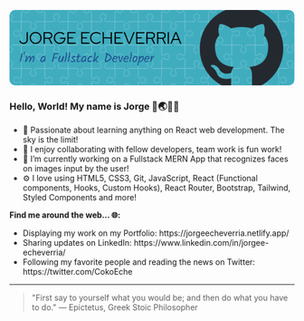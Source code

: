 ![Header Image](./github-header-image3.png)
### Hello, World! My name is Jorge 👋🌏👨‍💻
- 🌱 Passionate about learning anything on React web development. The sky is the limit! 
- 👯 I enjoy collaborating with fellow developers, team work is fun work!
- 🔭 I’m currently working on a Fullstack MERN App that recognizes faces on images input by the user! 
- ⚙️ I love using HTML5, CSS3, Git, JavaScript, React (Functional components, Hooks, Custom Hooks), React Router, Bootstrap, Tailwind, Styled Components and more!

**Find me around the web... 🌐:**
<ul> 
  <li> Displaying my work on my Portfolio: https://jorgeecheverria.netlify.app/ </li>
  <li> Sharing updates on LinkedIn: https://www.linkedin.com/in/jorgee-echeverria/ </li>
  <li> Following my favorite people and reading the news on Twitter: https://twitter.com/CokoEche</li>
</ul>

---
>"First say to yourself what you would be; and then do what you have to do."
— Epictetus, Greek Stoic Philosopher
